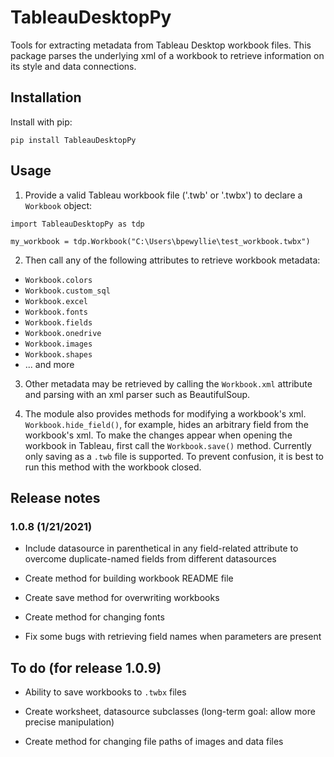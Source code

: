 # TableauDesktopPy
 Tools for extracting metadata from Tableau Desktop workbook files. This package parses the underlying xml of a workbook to retrieve information on its style and data connections.

 ## Installation

 Install with pip:

 ```pip install TableauDesktopPy```

 ## Usage

 1. Provide a valid Tableau workbook file ('.twb' or '.twbx') to declare a `Workbook` object:

 ```
import TableauDesktopPy as tdp

my_workbook = tdp.Workbook("C:\Users\bpewyllie\test_workbook.twbx")
 ```

 2. Then call any of the following attributes to retrieve workbook metadata:

 * `Workbook.colors`
 * `Workbook.custom_sql`
 * `Workbook.excel`
 * `Workbook.fonts`
 * `Workbook.fields`
 * `Workbook.onedrive`
 * `Workbook.images`
 * `Workbook.shapes`
 * ... and more

 3. Other metadata may be retrieved by calling the `Workbook.xml` attribute and parsing with an xml parser such as BeautifulSoup.

 4. The module also provides methods for modifying a workbook's xml. `Workbook.hide_field()`, for example, hides an arbitrary field from the workbook's xml. To make the changes appear when opening the workbook in Tableau, first call the `Workbook.save()` method. Currently only saving as a `.twb` file is supported. To prevent confusion, it is best to run this method with the workbook closed.


## Release notes

### 1.0.8 (1/21/2021)

* Include datasource in parenthetical in any field-related attribute to overcome duplicate-named fields from different datasources

* Create method for building workbook README file

* Create save method for overwriting workbooks

* Create method for changing fonts

* Fix some bugs with retrieving field names when parameters are present

## To do (for release 1.0.9)

* Ability to save workbooks to `.twbx` files

* Create worksheet, datasource subclasses (long-term goal: allow more precise manipulation)

* Create method for changing file paths of images and data files